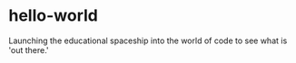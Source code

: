 # hello-world
Launching the educational spaceship into the world of code to see what is 'out there.'
